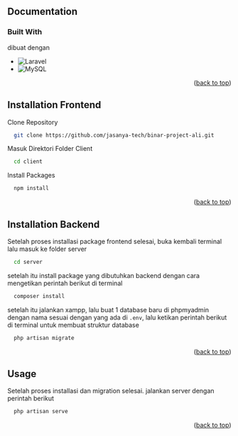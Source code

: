 <div id="top"></div>
<!--
*** Thanks for checking out the Best-README-Template. If you have a suggestion
*** that would make this better, please fork the repo and create a pull request
*** or simply open an issue with the tag "enhancement".
*** Don't forget to give the project a star!
*** Thanks again! Now go create something AMAZING! :D
-->



<!-- PROJECT SHIELDS -->
<!--
*** I'm using markdown "reference style" links for readability.
*** Reference links are enclosed in brackets [ ] instead of parentheses ( ).
*** See the bottom of this document for the declaration of the reference variables
*** for contributors-url, forks-url, etc. This is an optional, concise syntax you may use.
*** https://www.markdownguide.org/basic-syntax/#reference-style-links
-->




<!-- ABOUT THE PROJECT -->
## Documentation

### Built With

dibuat dengan 

* ![Laravel](https://img.shields.io/badge/laravel-%23FF2D20.svg?style=for-the-badge&logo=laravel&logoColor=white)
* ![MySQL](https://img.shields.io/badge/mysql-%2300f.svg?style=for-the-badge&logo=mysql&logoColor=white)

<p align="right">(<a href="#top">back to top</a>)</p>


## Installation Frontend

Clone Repository

```bash
  git clone https://github.com/jasanya-tech/binar-project-ali.git
```

Masuk Direktori Folder Client
```bash
  cd client
```

Install Packages
```bash
  npm install
```

<p align="right">(<a href="#top">back to top</a>)</p>

## Installation Backend
Setelah proses installasi package frontend selesai, buka kembali terminal lalu masuk ke folder server
```bash
  cd server
```

setelah itu install package yang dibutuhkan backend dengan cara mengetikan perintah berikut di terminal
```bash
  composer install
```

setelah itu jalankan xampp, lalu buat 1 database baru di phpmyadmin dengan nama sesuai dengan yang ada di `.env`, lalu ketikan perintah berikut di terminal untuk membuat struktur database
```bash
  php artisan migrate
```

<p align="right">(<a href="#top">back to top</a>)</p>

<!-- USAGE EXAMPLES -->
## Usage

Setelah proses installasi dan migration selesai. jalankan server dengan perintah berikut
 
```bash
  php artisan serve
```
<p align="right">(<a href="#top">back to top</a>)</p>
